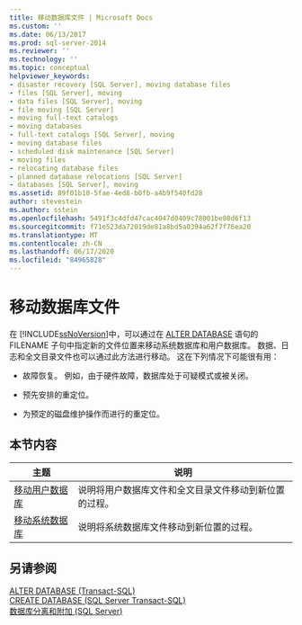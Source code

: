 ```yaml
---
title: 移动数据库文件 | Microsoft Docs
ms.custom: ''
ms.date: 06/13/2017
ms.prod: sql-server-2014
ms.reviewer: ''
ms.technology: ''
ms.topic: conceptual
helpviewer_keywords:
- disaster recovery [SQL Server], moving database files
- files [SQL Server], moving
- data files [SQL Server], moving
- file moving [SQL Server]
- moving full-text catalogs
- moving databases
- full-text catalogs [SQL Server], moving
- moving database files
- scheduled disk maintenance [SQL Server]
- moving files
- relocating database files
- planned database relocations [SQL Server]
- databases [SQL Server], moving
ms.assetid: 89f01b10-5fae-4ed8-b0fb-a4b9f540fd28
author: stevestein
ms.author: sstein
ms.openlocfilehash: 5491f3c4dfd47cac4047d0409c78001be80d6f13
ms.sourcegitcommit: f71e523da72019de81a8bd5a0394a62f7f76ea20
ms.translationtype: MT
ms.contentlocale: zh-CN
ms.lasthandoff: 06/17/2020
ms.locfileid: "84965828"
---
```

# <a name="move-database-files"></a>移动数据库文件
  在 [!INCLUDE[ssNoVersion](../../includes/ssnoversion-md.md)]中，可以通过在 [ALTER DATABASE](/sql/t-sql/statements/alter-database-transact-sql) 语句的 FILENAME 子句中指定新的文件位置来移动系统数据库和用户数据库。 数据、日志和全文目录文件也可以通过此方法进行移动。 这在下列情况下可能很有用：  
  
-   故障恢复。 例如，由于硬件故障，数据库处于可疑模式或被关闭。  
  
-   预先安排的重定位。  
  
-   为预定的磁盘维护操作而进行的重定位。  
  
## <a name="in-this-section"></a>本节内容  
  
|主题|说明|  
|-----------|-----------------|  
|[移动用户数据库](move-user-databases.md)|说明将用户数据库文件和全文目录文件移动到新位置的过程。|  
|[移动系统数据库](system-databases.md)|说明将系统数据库文件移动到新位置的过程。|  
  
## <a name="see-also"></a>另请参阅  
 [ALTER DATABASE (Transact-SQL)](/sql/t-sql/statements/alter-database-transact-sql)   
 [CREATE DATABASE (SQL Server Transact-SQL)](/sql/t-sql/statements/create-database-sql-server-transact-sql)   
 [数据库分离和附加 (SQL Server)](database-detach-and-attach-sql-server.md)  
  
  
